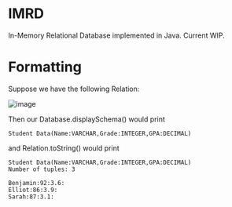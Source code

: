 # IMRD
In-Memory Relational Database implemented in Java. Current WIP. 

# Formatting
Suppose we have the following Relation:


![image](https://user-images.githubusercontent.com/61672298/135180709-df37ec22-413c-466a-97db-2c893c387c91.png)

Then our Database.displaySchema() would print
```
Student Data(Name:VARCHAR,Grade:INTEGER,GPA:DECIMAL)
```
and Relation.toString() would print 
```
Student Data(Name:VARCHAR,Grade:INTEGER,GPA:DECIMAL)
Number of tuples: 3

Benjamin:92:3.6:
Elliot:86:3.9:
Sarah:87:3.1:
```




